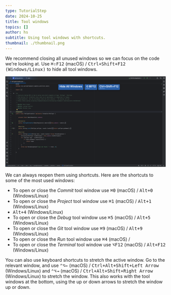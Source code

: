```yaml
---
type: TutorialStep
date: 2024-10-25
title: Tool windows
topics: []
author: hs
subtitle: Using tool windows with shortcuts.
thumbnail: ./thumbnail.png
---
```


We recommend closing all unused windows so we can focus on the code we're looking at. Use <kbd>⌘⇧F12</kbd> (macOS) / <kbd>Ctrl+Shift+F12 (Windows/Linux)</kbd> to hide all tool windows.

![Hide all windows](hide-all-windows.png)

We can always reopen them using shortcuts. Here are the shortcuts to some of the most used windows:

- To open or close the _Commit_ tool window use <kbd>⌘0</kbd> (macOS) / <kbd>Alt+0</kbd> (Windows/Linux)
- To open or close the _Project_ tool window use <kbd>⌘1</kbd> (macOS) / <kbd>Alt+1</kbd> (Windows/Linux)
- <kbd>Alt+4</kbd> (Windows/Linux)
- To open or close the _Debug_ tool window use <kbd>⌘5</kbd> (macOS) / <kbd>Alt+5</kbd> (Windows/Linux)
- To open or close the _Git_ tool window use <kbd>⌘9</kbd> (macOS) / <kbd>Alt+9</kbd> (Windows/Linux)
- To open or close the _Run_ tool window use <kbd>⌘4</kbd> (macOS) /
- To open or close the _Terminal_ tool window use <kbd>⌥F12</kbd> (macOS) / <kbd>Alt+F12</kbd> (Windows/Linux)

You can also use keyboard shortcuts to stretch the active window. Go to the relevant window, and use <kbd>⌃⌥←</kbd> (macOS) / <kbd>Ctrl+Alt+Shift+Left Arrow</kbd> (Windows/Linux) and <kbd>⌃⌥→</kbd> (macOS) / <kbd>Ctrl+Alt+Shift+Right Arrow</kbd> (Windows/Linux) to stretch the window. This also works with the tool windows at the bottom, using the up or down arrows to stretch the window up or down.
